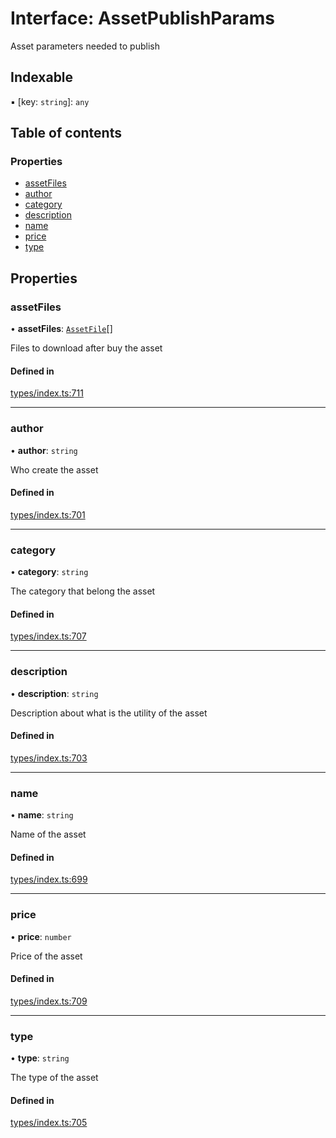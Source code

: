 # Interface: AssetPublishParams

Asset parameters needed to publish

## Indexable

▪ [key: `string`]: `any`

## Table of contents

### Properties

- [assetFiles](AssetPublishParams.md#assetfiles)
- [author](AssetPublishParams.md#author)
- [category](AssetPublishParams.md#category)
- [description](AssetPublishParams.md#description)
- [name](AssetPublishParams.md#name)
- [price](AssetPublishParams.md#price)
- [type](AssetPublishParams.md#type)

## Properties

### assetFiles

• **assetFiles**: [`AssetFile`](AssetFile.md)[]

Files to download after buy the asset

#### Defined in

[types/index.ts:711](https://github.com/nevermined-io/components-catalog/blob/92824c5/lib/src/types/index.ts#L711)

___

### author

• **author**: `string`

Who create the asset

#### Defined in

[types/index.ts:701](https://github.com/nevermined-io/components-catalog/blob/92824c5/lib/src/types/index.ts#L701)

___

### category

• **category**: `string`

The category that belong the asset

#### Defined in

[types/index.ts:707](https://github.com/nevermined-io/components-catalog/blob/92824c5/lib/src/types/index.ts#L707)

___

### description

• **description**: `string`

Description about what is the utility of the asset

#### Defined in

[types/index.ts:703](https://github.com/nevermined-io/components-catalog/blob/92824c5/lib/src/types/index.ts#L703)

___

### name

• **name**: `string`

Name of the asset

#### Defined in

[types/index.ts:699](https://github.com/nevermined-io/components-catalog/blob/92824c5/lib/src/types/index.ts#L699)

___

### price

• **price**: `number`

Price of the asset

#### Defined in

[types/index.ts:709](https://github.com/nevermined-io/components-catalog/blob/92824c5/lib/src/types/index.ts#L709)

___

### type

• **type**: `string`

The type of the asset

#### Defined in

[types/index.ts:705](https://github.com/nevermined-io/components-catalog/blob/92824c5/lib/src/types/index.ts#L705)
